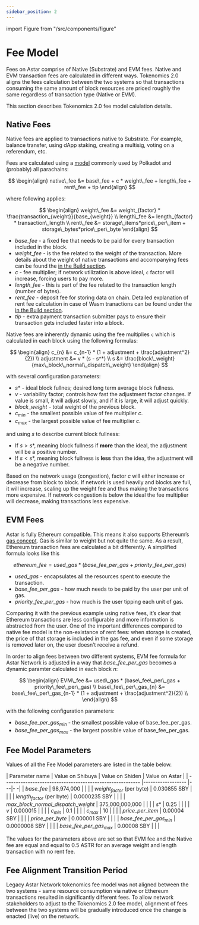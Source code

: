 ```yaml
---
sidebar_position: 2
---
```


import Figure from "/src/components/figure"


# Fee Model

Fees on Astar comprise of Native (Substrate) and EVM fees. Native and EVM transaction fees are calculated in different ways. Tokenomics 2.0 aligns the fees calculation between the two systems so that transactions consuming the same amount of block resources are priced roughly the same regardless of transaction type (Native or EVM).

This section describes Tokenomics 2.0 fee model calulation details.

## Native Fees

Native fees are applied to transactions native to Substrate. For example, balance transfer, using dApp staking, creating a multisig, voting on a referendum, etc.

Fees are calculated using a [model](https://research.web3.foundation/Polkadot/overview/token-economics#adjustment-of-fees-over-time) commonly used by Polkadot and (probably) all parachains:

$$
\begin{align}
native\_fee &= base\_fee + c * weight\_fee + length\_fee + rent\_fee + tip
\end{align}
$$

where following applies:

$$
\begin{align}
weight\_fee &= weight_{factor} * \frac{transaction_{weight}}{base_{weight}}
\\
length\_fee &= length_{factor} * transaction\_length
\\
rent\_fee &= storage\_items*price\_per\_item + storage\_bytes*price\_per\_byte
\end{align}
$$

- $base\_fee$ - a fixed fee that needs to be paid for every transaction included in the block.
- $weight\_fee$ - is the fee related to the weight of the transaction. More details about the weight of native transactions and accompanying fees can be found the [in the Build section](/docs/build/wasm/transaction-fees#weight).
- $c$ - fee multiplier; if network utilization is above ideal, `c` factor will increase, forcing users to pay more.
- $length\_fee$ - this is part of the fee related to the transaction length (number of bytes).
- $rent\_fee$ - deposit fee for storing data on chain. Detailed explanation of rent fee calculation in case of Wasm tranactions can be found under the [in the Build section](/docs/build/wasm/transaction-fees#storage-rent).
- $tip$ - extra payment transaction submitter pays to ensure their transaction gets included faster into a block.

Native fees are inherently dynamic using the fee multiplies `c` which is calculated in each block using the following formulas:

$$
\begin{align}
c_{n} &= c_{n-1} * (1 + adjustment + \frac{adjustment^2}{2})
\\
adjustment &= v * (s - s^*)
\\
s &= \frac{block\_weight}{max\_block\_normal\_dispatch\_weight}
\end{align}
$$


with several configuration parameters:

- $s*$ - ideal block fullnes; desired long term average block fullness.
- $v$ - variability factor; controls how fast the adjustment factor changes. If value is small, it will adjust slowly, and if it is large, it will adjust quickly.
- $block\_weight$ - total weight of the previous block.
- $c_{min}$ - the smallest possible value of fee multiplier $c$.
- $c_{max}$ - the largest possible value of fee multiplier $c$.

and using $s$ to describe current block fullness:
- If $s > s*$, meaning block fullness if **more** than the ideal, the adjustment will be a positive number.
- If $s < s*$, meaning block fullness is **less** than the idea, the adjustment will be a negative number.

Based on the network usage (congestion), factor $c$ will either increase or decrease from block to block. If network is used heavily and blocks are full, it will increase, scaling up the weight fee and thus making the transactions more expensive. If network congestion is below the ideal the fee multiplier will decrease, making transactions less expensive.


## EVM Fees

Astar is fully Ethereum compatible. This means it also supports Ethereum’s [gas concept](https://ethereum.org/en/developers/docs/gas/). Gas is similar to weight but not quite the same. As a result, Ethereum transaction fees are calculated a bit differently. A simplified formula looks like this 

$$ethereum\_fee = used\_gas * (base\_fee\_per\_gas + priority\_fee\_per\_gas)$$

- $used\_gas$ - encapsulates all the resources spent to execute the transaction.
- $base\_fee\_per\_gas$ - how much needs to be paid by the user per unit of gas.
- $priority\_fee\_per\_gas$ - how much is the user tipping each unit of gas.

Comparing it with the previous example using native fees, it’s clear that Ethereum transactions are less configurable and more information is abstracted from the user. One of the important differences compared to native fee model is the non-existance of rent fees: when storage is created, the price of that storage is included in the gas fee, and even if some storage is removed later on, the user doesn’t receive a refund.

In order to align fees between two different systems, EVM fee formula for Astar Network is adjusted in a way that $base\_fee\_per\_gas$ becomes a dynamic paramter calculated in each block $n$:

$$
\begin{align}
EVM\_fee &= used\_gas * (base\_fee\_per\_gas + priority\_fee\_per\_gas)
\\
base\_fee\_per\_gas_{n} &= base\_fee\_per\_gas_{n-1} * (1 + adjustment + \frac{adjustment^2}{2})
\\
\end{align}
$$

with the following configuration parameters:
- $base\_fee\_per\_gas_{min}$ - the smallest possible value of base\_fee\_per\_gas.
- $base\_fee\_per\_gas_{max}$ - the largest possible value of base\_fee\_per\_gas.

## Fee Model Parameters

Values of all the Fee Model parameters are listed in the table below.

| Parameter name                                            | Value on Shibuya          | Value on Shiden | Value on Astar | 
| --------------------------------------------------------- |------------------         |---|- -|
| $base\_fee$                                               | 98,974,000                |   |   |
| $weight_{factor}$ (per byte)                              | 0.030855 SBY              |   |   |
| $length_{factor}$ (per byte)                              | 0.0000235 SBY             |   |   |
| $max\_block\_normal\_dispatch\_weight$                    | 375,000,000,000           |   |   |
| $s*$                                                      | 0.25                      |   |   |
| $v$                                                       | 0.000015                  |   |   |
| $c_{min}$                                                 | 0.1                       |   |   |
| $c_{max}$                                                 | 10                        |   |   |
| $price\_per\_item$                                        | 0.00004 SBY               |   |   |
| $price\_per\_byte$                                        | 0.000001 SBY              |   |   |
| $base\_fee\_per\_gas_{min}$                               | 0.0000008 SBY             |   |   |
| $base\_fee\_per\_gas_{max}$                               | 0.00008 SBY               |   |   |


The values for the parameters above are set so that EVM fee and the Native fee are equal and equal to 0.5 ASTR for an average weight and length transaction with no rent fee.

## Fee Alignment Transition Period

Legacy Astar Network tokenomics fee model was not aligned between the two systems - same resource consumption via native or Ethereum transactions resulted in significantly different fees. To allow network stakeholders to adjust to the Tokenomics 2.0 fee model, alignment of fees between the two systems will be gradually introduced once the change is enacted (live) on the network.